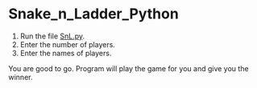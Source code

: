 # Snake_n_Ladder_Python
1. Run the file [SnL.py](./SnL.py).
2. Enter the number of players.
3. Enter the names of players.

You are good to go. Program will play the game for you and give you the winner.
